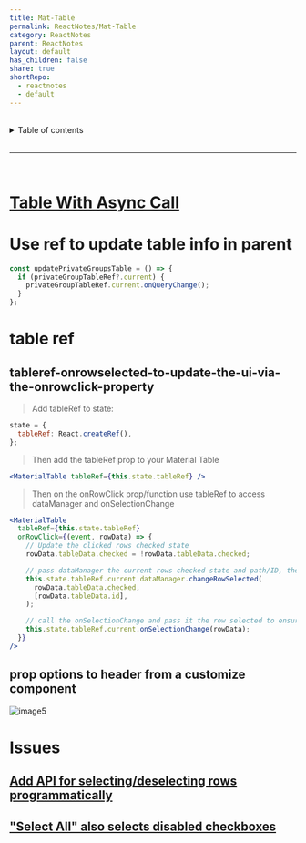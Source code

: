 ```yaml
---
title: Mat-Table
permalink: ReactNotes/Mat-Table
category: ReactNotes
parent: ReactNotes
layout: default
has_children: false
share: true
shortRepo:
  - reactnotes
  - default
---
```


<br/>

<details markdown="block">                      
<summary>                      
Table of contents                      
</summary>                      
{: .text-delta }                      
1. TOC                      
{:toc}                      
</details>

<br/>

---

<br/>

# [Table With Async Call](https://github.com/14paxton/TableWithAsyncCall/tree/main)

# Use ref to update table info in parent

```jsx
const updatePrivateGroupsTable = () => {
  if (privateGroupTableRef?.current) {
    privateGroupTableRef.current.onQueryChange();
  }
};
```

# table ref

## tableref-onrowselected-to-update-the-ui-via-the-onrowclick-property

> Add tableRef to state:

```jsx
state = {
  tableRef: React.createRef(),
};
```

> Then add the tableRef prop to your Material Table

```jsx
<MaterialTable tableRef={this.state.tableRef} />
```

> Then on the onRowClick prop/function use tableRef to access dataManager and onSelectionChange

```jsx
<MaterialTable
  tableRef={this.state.tableRef}
  onRowClick={(event, rowData) => {
    // Update the clicked rows checked state
    rowData.tableData.checked = !rowData.tableData.checked;

    // pass dataManager the current rows checked state and path/ID, the path/ID needs to be an array, ex: [1]
    this.state.tableRef.current.dataManager.changeRowSelected(
      rowData.tableData.checked,
      [rowData.tableData.id],
    );

    // call the onSelectionChange and pass it the row selected to ensure it updates your selection properly for any custom onSelectionChange functions.
    this.state.tableRef.current.onSelectionChange(rowData);
  }}
/>
```

## prop options to header from a customize component

![image5](https://user-images.githubusercontent.com/26972590/188926053-d48bcf30-3a9a-4d64-8a73-24c569724eeb.png)

# Issues

## [Add API for selecting/deselecting rows programmatically](https://github.com/mbrn/material-table/issues/515)

## ["Select All" also selects disabled checkboxes](https://github.com/mbrn/material-table/issues/686)
